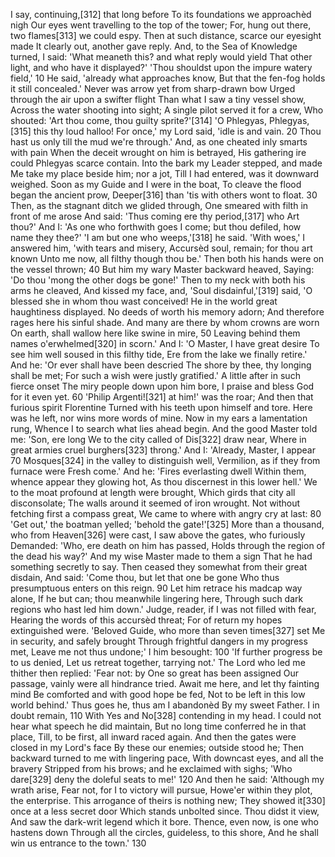   I say, continuing,[312] that long before
    To its foundations we approachèd nigh
    Our eyes went travelling to the top of the tower;
  For, hung out there, two flames[313] we could espy.
    Then at such distance, scarce our eyesight made
    It clearly out, another gave reply.
  And, to the Sea of Knowledge turned, I said:
    'What meaneth this? and what reply would yield
    That other light, and who have it displayed?'
  'Thou shouldst upon the impure watery field,'                     10
    He said, 'already what approaches know,
    But that the fen-fog holds it still concealed.'
  Never was arrow yet from sharp-drawn bow
    Urged through the air upon a swifter flight
    Than what I saw a tiny vessel show,
  Across the water shooting into sight;
    A single pilot served it for a crew,
    Who shouted: 'Art thou come, thou guilty sprite?'[314]
  'O Phlegyas, Phlegyas,[315] this thy loud halloo!
    For once,' my Lord said, 'idle is and vain.                     20
    Thou hast us only till the mud we're through.'
  And, as one cheated inly smarts with pain
    When the deceit wrought on him is betrayed,
    His gathering ire could Phlegyas scarce contain.
  Into the bark my Leader stepped, and made
    Me take my place beside him; nor a jot,
    Till I had entered, was it downward weighed.
  Soon as my Guide and I were in the boat,
    To cleave the flood began the ancient prow,
    Deeper[316] than 'tis with others wont to float.                30
  Then, as the stagnant ditch we glided through,
    One smeared with filth in front of me arose
    And said: 'Thus coming ere thy period,[317] who
  Art thou?' And I: 'As one who forthwith goes
    I come; but thou defiled, how name they thee?'
    'I am but one who weeps,'[318] he said. 'With woes,'
  I answered him, 'with tears and misery,
    Accursèd soul, remain; for thou art known
    Unto me now, all filthy though thou be.'
  Then both his hands were on the vessel thrown;                    40
    But him my wary Master backward heaved,
    Saying: 'Do thou 'mong the other dogs be gone!'
  Then to my neck with both his arms he cleaved,
    And kissed my face, and, 'Soul disdainful,'[319] said,
    'O blessed she in whom thou wast conceived!
  He in the world great haughtiness displayed.
    No deeds of worth his memory adorn;
    And therefore rages here his sinful shade.
  And many are there by whom crowns are worn
    On earth, shall wallow here like swine in mire,                 50
    Leaving behind them names o'erwhelmed[320] in scorn.'
  And I: 'O Master, I have great desire
    To see him well soused in this filthy tide,
    Ere from the lake we finally retire.'
  And he: 'Or ever shall have been descried
    The shore by thee, thy longing shall be met;
    For such a wish were justly gratified.'
  A little after in such fierce onset
    The miry people down upon him bore,
    I praise and bless God for it even yet.                         60
  'Philip Argenti![321] at him!' was the roar;
    And then that furious spirit Florentine
    Turned with his teeth upon himself and tore.
  Here was he left, nor wins more words of mine.
    Now in my ears a lamentation rung,
    Whence I to search what lies ahead begin.
  And the good Master told me: 'Son, ere long
    We to the city called of Dis[322] draw near,
    Where in great armies cruel burghers[323] throng.'
  And I: 'Already, Master, I appear                                 70
    Mosques[324] in the valley to distinguish well,
    Vermilion, as if they from furnace were
  Fresh come.' And he: 'Fires everlasting dwell
    Within them, whence appear they glowing hot,
    As thou discernest in this lower hell.'
  We to the moat profound at length were brought,
    Which girds that city all disconsolate;
    The walls around it seemed of iron wrought.
  Not without fetching first a compass great,
    We came to where with angry cry at last:                        80
    'Get out,' the boatman yelled; 'behold the gate!'[325]
  More than a thousand, who from Heaven[326] were cast,
    I saw above the gates, who furiously
    Demanded: 'Who, ere death on him has passed,
  Holds through the region of the dead his way?'
    And my wise Master made to them a sign
    That he had something secretly to say.
  Then ceased they somewhat from their great disdain,
    And said: 'Come thou, but let that one be gone
    Who thus presumptuous enters on this reign.                     90
  Let him retrace his madcap way alone,
    If he but can; thou meanwhile lingering here,
    Through such dark regions who hast led him down.'
  Judge, reader, if I was not filled with fear,
    Hearing the words of this accursèd threat;
    For of return my hopes extinguished were.
  'Beloved Guide, who more than seven times[327] set
    Me in security, and safely brought
    Through frightful dangers in my progress met,
  Leave me not thus undone;' I him besought:                       100
    'If further progress be to us denied,
    Let us retreat together, tarrying not.'
  The Lord who led me thither then replied:
    'Fear not: by One so great has been assigned
    Our passage, vainly were all hindrance tried.
  Await me here, and let thy fainting mind
    Be comforted and with good hope be fed,
    Not to be left in this low world behind.'
  Thus goes he, thus am I abandonèd
    By my sweet Father. I in doubt remain,                         110
    With Yes and No[328] contending in my head.
  I could not hear what speech he did maintain,
    But no long time conferred he in that place,
    Till, to be first, all inward raced again.
  And then the gates were closed in my Lord's face
    By these our enemies; outside stood he;
    Then backward turned to me with lingering pace,
  With downcast eyes, and all the bravery
    Stripped from his brows; and he exclaimed with sighs;
    'Who dare[329] deny the doleful seats to me!'                  120
  And then he said: 'Although my wrath arise,
    Fear not, for I to victory will pursue,
    Howe'er within they plot, the enterprise.
  This arrogance of theirs is nothing new;
    They showed it[330] once at a less secret door
    Which stands unbolted since. Thou didst it view,
  And saw the dark-writ legend which it bore.
    Thence, even now, is one who hastens down
    Through all the circles, guideless, to this shore,
  And he shall win us entrance to the town.'                       130
